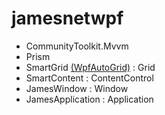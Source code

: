 # jamesnetwpf

- CommunityToolkit.Mvvm
- Prism
- SmartGrid [(WpfAutoGrid)](https://github.com/carbonrobot/wpf-autogrid) : Grid
- SmartContent : ContentControl
- JamesWindow : Window
- JamesApplication : Application
